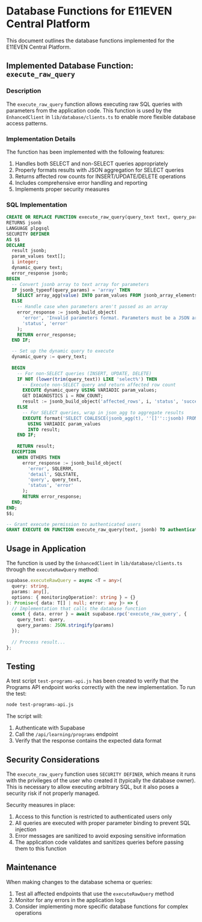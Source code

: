 # Database Functions for E11EVEN Central Platform

This document outlines the database functions implemented for the E11EVEN Central Platform.

## Implemented Database Function: `execute_raw_query`

### Description

The `execute_raw_query` function allows executing raw SQL queries with parameters from the application code. This function is used by the `EnhancedClient` in `lib/database/clients.ts` to enable more flexible database access patterns.

### Implementation Details

The function has been implemented with the following features:

1. Handles both SELECT and non-SELECT queries appropriately
2. Properly formats results with JSON aggregation for SELECT queries
3. Returns affected row counts for INSERT/UPDATE/DELETE operations
4. Includes comprehensive error handling and reporting
5. Implements proper security measures

### SQL Implementation

```sql
CREATE OR REPLACE FUNCTION execute_raw_query(query_text text, query_params jsonb DEFAULT '[]'::jsonb)
RETURNS jsonb
LANGUAGE plpgsql
SECURITY DEFINER
AS $$
DECLARE
  result jsonb;
  param_values text[];
  i integer;
  dynamic_query text;
  error_response jsonb;
BEGIN
  -- Convert jsonb array to text array for parameters
  IF jsonb_typeof(query_params) = 'array' THEN
    SELECT array_agg(value) INTO param_values FROM jsonb_array_elements_text(query_params);
  ELSE
    -- Handle case when parameters aren't passed as an array
    error_response := jsonb_build_object(
      'error', 'Invalid parameters format. Parameters must be a JSON array.',
      'status', 'error'
    );
    RETURN error_response;
  END IF;

  -- Set up the dynamic query to execute
  dynamic_query := query_text;
  
  BEGIN
    -- For non-SELECT queries (INSERT, UPDATE, DELETE)
    IF NOT (lower(trim(query_text)) LIKE 'select%') THEN
      -- Execute non-SELECT query and return affected row count
      EXECUTE dynamic_query USING VARIADIC param_values;
      GET DIAGNOSTICS i = ROW_COUNT;
      result := jsonb_build_object('affected_rows', i, 'status', 'success');
    ELSE
      -- For SELECT queries, wrap in json_agg to aggregate results
      EXECUTE format('SELECT COALESCE(jsonb_agg(t), ''[]''::jsonb) FROM (%s) AS t', dynamic_query) 
        USING VARIADIC param_values
        INTO result;
    END IF;
    
    RETURN result;
  EXCEPTION 
    WHEN OTHERS THEN
      error_response := jsonb_build_object(
        'error', SQLERRM,
        'detail', SQLSTATE,
        'query', query_text,
        'status', 'error'
      );
      RETURN error_response;
  END;
END;
$$;

-- Grant execute permission to authenticated users
GRANT EXECUTE ON FUNCTION execute_raw_query(text, jsonb) TO authenticated;
```

## Usage in Application

The function is used by the `EnhancedClient` in `lib/database/clients.ts` through the `executeRawQuery` method:

```typescript
supabase.executeRawQuery = async <T = any>(
  query: string, 
  params: any[],
  options: { monitoringOperation?: string } = {}
): Promise<{ data: T[] | null; error: any }> => {
  // Implementation that calls the database function
  const { data, error } = await supabase.rpc('execute_raw_query', {
    query_text: query,
    query_params: JSON.stringify(params)
  });
  
  // Process result...
};
```

## Testing

A test script `test-programs-api.js` has been created to verify that the Programs API endpoint works correctly with the new implementation. To run the test:

```bash
node test-programs-api.js
```

The script will:
1. Authenticate with Supabase
2. Call the `/api/learning/programs` endpoint
3. Verify that the response contains the expected data format

## Security Considerations

The `execute_raw_query` function uses `SECURITY DEFINER`, which means it runs with the privileges of the user who created it (typically the database owner). This is necessary to allow executing arbitrary SQL, but it also poses a security risk if not properly managed.

Security measures in place:

1. Access to this function is restricted to authenticated users only
2. All queries are executed with proper parameter binding to prevent SQL injection
3. Error messages are sanitized to avoid exposing sensitive information
4. The application code validates and sanitizes queries before passing them to this function

## Maintenance

When making changes to the database schema or queries:

1. Test all affected endpoints that use the `executeRawQuery` method
2. Monitor for any errors in the application logs
3. Consider implementing more specific database functions for complex operations 